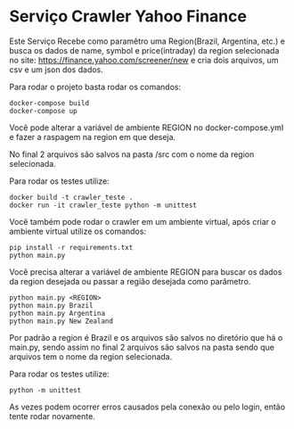 # Serviço Crawler Yahoo Finance

Este Serviço Recebe como paramêtro uma Region(Brazil, Argentina, etc.) e busca os dados de name, symbol e price(intraday)
da region selecionada no site: https://finance.yahoo.com/screener/new e cria dois arquivos, um csv e um json dos dados.

Para rodar o projeto basta rodar os comandos:
```
docker-compose build
docker-compose up
```
Você pode alterar a variável de ambiente REGION no docker-compose.yml e fazer a raspagem na region em que deseja.

No final 2 arquivos são salvos na pasta /src com o nome da region selecionada.

Para rodar os testes utilize:
```
docker build -t crawler_teste .
docker run -it crawler_teste python -m unittest
```

Você também pode rodar o crawler em um ambiente virtual, após criar o ambiente virtual utilize os comandos:
```
pip install -r requirements.txt
python main.py
```
Você precisa alterar a variável de ambiente REGION para buscar os dados da region desejada ou passar a região desejada como parâmetro.
```
python main.py <REGION>
python main.py Brazil
python main.py Argentina
python main.py New Zealand
```
Por padrão a region é Brazil e os arquivos são salvos no diretório que há o main.py, sendo assim no final 
2 arquivos são salvos na pasta sendo que arquivos tem o nome da region selecionada.

Para rodar os testes utilize:
```
python -m unittest
```


As vezes podem ocorrer erros causados pela conexão ou pelo login, então tente rodar novamente.

